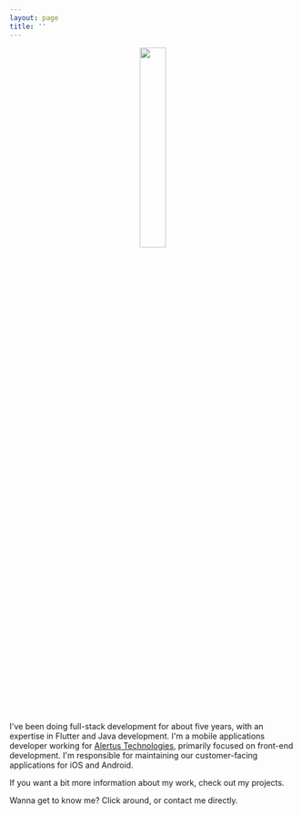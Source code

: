 ```yaml
---
layout: page
title: ''
---
```


<div style="text-align: center;">
    <img width="30%" src="https://media.licdn.com/dms/image/D4E03AQF-zIu-ewVJ4A/profile-displayphoto-shrink_200_200/0/1714692696900?e=1720051200&v=beta&t=Lx6DPx9JOheD-gCrJTEFglMQcDwRXwJyyhDZFlJnSHE">
</div>

I've been doing full-stack development for about five years, with an expertise in Flutter and Java development. I'm a mobile applications developer working for [Alertus Technologies](https://www.alertus.com/), primarily focused on front-end development. I'm responsible for maintaining our customer-facing applications for iOS and Android.


If you want a bit more information about my work, check out my projects.


Wanna get to know me? Click around, or contact me directly.
